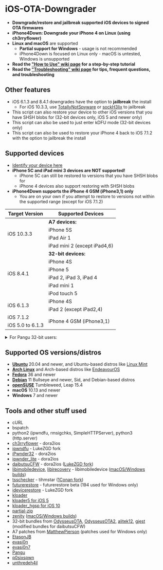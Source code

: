 # iOS-OTA-Downgrader

- **Downgrade/restore and jailbreak supported iOS devices to signed OTA firmwares**
- **iPhone4Down: Downgrade your iPhone 4 on Linux (using ch3rryflower)**
- **Linux and macOS** are supported
    - **Partial support for Windows** - usage is not recommended
    - iPhone4Down is focused on Linux only - macOS is untested, Windows is unsupported
- **Read the ["How to Use" wiki page](https://github.com/LukeZGD/iOS-OTA-Downgrader/wiki/How-to-Use) for a step-by-step tutorial**
- **Read the ["Troubleshooting" wiki page](https://github.com/LukeZGD/iOS-OTA-Downgrader/wiki/Troubleshooting) for tips, frequent questions, and troubleshooting**

## Other features
- iOS 6.1.3 and 8.4.1 downgrades have the option to **jailbreak** the install
    - For iOS 10.3.3, use [TotallyNotSpyware](https://totally-not.spyware.lol) or [sockH3lix](https://github.com/SongXiaoXi/sockH3lix) to jailbreak
- This script can also restore your device to other iOS versions that you have SHSH blobs for (32-bit devices only, iOS 5 and newer only)
- This script can also be used to just enter kDFU mode (32-bit devices only)
- This script can also be used to restore your iPhone 4 back to iOS 7.1.2 with the option to jailbreak the install

## Supported devices
- [Identify your device here](https://ipsw.me/device-finder)
- **iPhone 5C and iPad mini 3 devices are NOT supported!**
    - iPhone 5C can still be restored to versions that you have SHSH blobs for
    - iPhone 4 devices also support restoring with SHSH blobs
- **iPhone4Down supports the iPhone 4 GSM (iPhone3,1) only**
    - You are on your own if you attempt to restore to versions not within the supported range (except for iOS 7.1.2)

<table>
    <thead>
        <tr>
            <th>Target Version</th>
            <th>Supported Devices</th>
        </tr>
    </thead>
    <tbody>
        <tr>
            <td rowspan=4>iOS 10.3.3</td>
            <td><b>A7 devices:</b></td>
        </tr>
        <tr><td>iPhone 5S</td></tr>
        <tr><td>iPad Air 1</td></tr>
        <tr><td>iPad mini 2 (except iPad4,6)</td></tr>
        <tr>
            <td rowspan=6>iOS 8.4.1</td>
            <td><b>32-bit devices:</b></td>
        </tr>
        <tr><td>iPhone 4S</td></tr>
        <tr><td>iPhone 5</td></tr>
        <tr><td>iPad 2, iPad 3, iPad 4</td></tr>
        <tr><td>iPad mini 1</td></tr>
        <tr><td>iPod touch 5</td></tr>
        <tr>
            <td rowspan=2>iOS 6.1.3</td>
            <td>iPhone 4S</td>
        </tr>
        <tr><td>iPad 2 (except iPad2,4)</td></tr>
        <tr>
            <td>iOS 7.1.2</td>
            <td rowspan=2>iPhone 4 GSM (iPhone3,1)</td>
        </tr>
        <tr><td>iOS 5.0 to 6.1.3</td></tr></tr>
    </tbody>
</table>

<details>
    <summary>For Pangu 32-bit users:</summary>
    <ul><li>For 32-bit users using Pangu and normal method, install the latest untether for your iOS version <a href="https://github.com/LukeZGD/iOS-OTA-Downgrader-Keys/releases/tag/untether">here</a></li></ul>
</details>

## Supported OS versions/distros
- [**Ubuntu**](https://ubuntu.com/) 20.04 and newer, and Ubuntu-based distros like [Linux Mint](https://www.linuxmint.com/)
- [**Arch Linux**](https://www.archlinux.org/) and Arch-based distros like [EndeavourOS](https://endeavouros.com/)
- [**Fedora**](https://getfedora.org/) 36 and newer
- [**Debian**](https://www.debian.org/) 11 Bullseye and newer, Sid, and Debian-based distros
- [**openSUSE**](https://www.opensuse.org/) Tumbleweed, Leap 15.4
- **macOS** 10.13 and newer
- **Windows** 7 and newer

## Tools and other stuff used
- cURL
- bspatch
- python2 (ipwndfu, rmsigchks, SimpleHTTPServer), python3 (http.server)
- [ch3rryflower](https://web.archive.org/web/20200708040313/https://github.com/dora2-iOS/ch3rryflower) - dora2ios
- [ipwndfu](https://github.com/LukeZGD/ipwndfu) - LukeZGD fork
- [iPwnder32](https://github.com/dora2-iOS/iPwnder32) - dora2ios
- [ipwnder_lite](https://github.com/dora2-iOS/ipwnder_lite) - dora2ios
- [daibutsuCFW](https://github.com/dora2-iOS/daibutsuCFW) - dora2ios ([LukeZGD fork](https://github.com/LukeZGD/daibutsuCFW))
- [libimobiledevice](https://github.com/libimobiledevice/libimobiledevice), [libirecovery](https://github.com/libimobiledevice/libirecovery) - libimobiledevice ([macOS/Windows builds](https://github.com/libimobiledevice-win32/imobiledevice-net))
- [tsschecker](https://github.com/tihmstar/tsschecker) - tihmstar ([1Conan fork](https://github.com/1Conan/tsschecker))
- [futurerestore](https://github.com/futurerestore/futurerestore) - futurerestore beta (194 used for Windows only)
- [idevicerestore](https://github.com/LukeeGD/idevicerestore) - LukeZGD fork
- [kloader](https://www.youtube.com/watch?v=fh0tB6fp0Sc)
- [kloader5 for iOS 5](https://www.pmbonneau.com/cydia/com.pmbonneau.kloader5_1.2_iphoneos-arm.deb)
- [kloader_hgsp for iOS 10](https://twitter.com/nyan_satan/status/945203180522045440)
- [partial-zip](https://github.com/matteyeux/partial-zip)
- [zenity](https://github.com/GNOME/zenity) ([macOS/Windows builds](https://github.com/ncruces/zenity))
- 32-bit bundles from [OdysseusOTA](https://www.youtube.com/watch?v=Wo7mGdMcjxw), [OdysseusOTA2](https://www.youtube.com/watch?v=fh0tB6fp0Sc), [alitek12](https://www.mediafire.com/folder/b1z64roy512wd/FirmwareBundles), [gjest](https://www.reddit.com/r/jailbreak/comments/6yrzzj/release_firmware_bundles_for_ios_841_ipad21234567/) (modified bundles for daibutsuCFW)
- A7 patches from [MatthewPierson](https://github.com/MatthewPierson/iPhone-5s-OTA-Downgrade-Patches) (patches used for Windows only)
- [EtasonJB](https://www.theiphonewiki.com/wiki/EtasonJB)
- [evasi0n](https://www.theiphonewiki.com/wiki/Evasi0n)
- [evasi0n7](https://www.theiphonewiki.com/wiki/Evasi0n7)
- [Pangu](https://www.theiphonewiki.com/wiki/Pangu)
- [p0sixspwn](https://www.theiphonewiki.com/wiki/p0sixspwn)
- [unthredeh4il](https://www.theiphonewiki.com/wiki/Unthredera1n#unthredeh4il)

